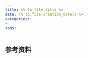```yaml
---
title: <% tp.file.title %>
date: <% tp.file.creation_date() %>
categories:
- 
tags: 
---
```













参考资料
---





